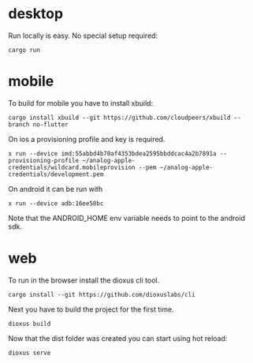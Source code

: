 # desktop
Run locally is easy. No special setup required:

```
cargo run
```

# mobile
To build for mobile you have to install xbuild:

```
cargo install xbuild --git https://github.com/cloudpeers/xbuild --branch no-flutter
```

On ios a provisioning profile and key is required.

```
x run --device imd:55abbd4b70af4353bdea2595bbddcac4a2b7891a --provisioning-profile ~/analog-apple-credentials/wildcard.mobileprovision --pem ~/analog-apple-credentials/development.pem
```

On android it can be run with

```
x run --device adb:16ee50bc
```

Note that the ANDROID_HOME env variable needs to point to the android sdk.

# web

To run in the browser install the dioxus cli tool.

```
cargo install --git https://github.com/dioxuslabs/cli
```

Next you have to build the project for the first time.

```
dioxus build
```

Now that the dist folder was created you can start using hot reload:

```
dioxus serve
```
